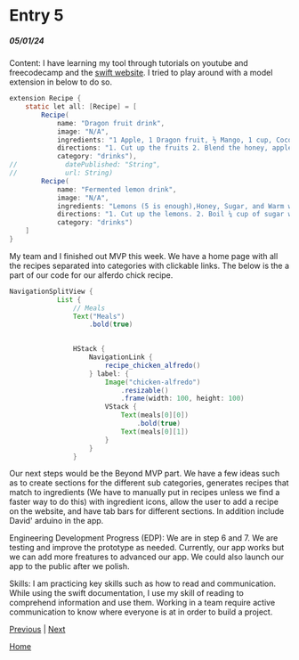 # Entry 5
##### 05/01/24

Content: I have learning my tool through tutorials on youtube and freecodecamp and the [swift website](https://developer.apple.com/documentation/tvml/carousel/). I tried to play around with a model extension in below to do so. 
``` java
extension Recipe {
    static let all: [Recipe] = [
        Recipe(
            name: "Dragon fruit drink",
            image: "N/A",
            ingredients: "1 Apple, 1 Dragon fruit, ½ Mango, 1 cup, Coconut Milk (optional), and Honey",
            directions: "1. Cut up the fruits 2. Blend the honey, apple, dragon fruit, and mango until liquid 3.Pour into a cup and serve!",
            category: "drinks"),
//            datePublished: "String",
//            url: String)
        Recipe(
            name: "Fermented lemon drink",
            image: "N/A",
            ingredients: "Lemons (5 is enough),Honey, Sugar, and Warm water",
            directions: "1. Cut up the lemons. 2. Boil ¼ cup of sugar with ¼ cup of honey and ¼ cup of water. Wait until melted. 3. Put the cut out lemons in a container and add the boiled liquid. 4. You can scoop out the container and add warm water to drink. Otherwise, ferment the drink in the fridge for as long as 1 month!",
            category: "drinks")
    ]
}
```

My team and I finished out MVP this week. We have a home page with all the recipes separated into categories with clickable links. The below is the a part of our code for our alferdo chick recipe.

```java
NavigationSplitView {
            List {
                // Meals
                Text("Meals")
                    .bold(true)
                

                HStack {
                    NavigationLink {
                        recipe_chicken_alfredo()
                    } label: {
                        Image("chicken-alfredo")
                            .resizable()
                            .frame(width: 100, height: 100)
                        VStack {
                            Text(meals[0][0])
                                .bold(true)
                            Text(meals[0][1])
                        }
                    }
                }
```

Our next steps would be the Beyond MVP part. We have a few ideas such as to create sections for the different sub categories, generates recipes that match to ingredients (We have to manually put in recipes unless we find a faster way to do this) with ingredient icons, allow the user to add a recipe on the website, and have tab bars for different sections. In addition include David' arduino in the app. 

Engineering Development Progress (EDP): We are in step 6 and 7. We are testing and improve the prototype as needed. Currently, our app works but we can add more freatures to advanced our app. We could also launch our app to the public after we polish.

Skills: I am practicing key skills such as how to read and communication. While using the swift documentation, I use my skill of reading to comprehend information and use them. Working in a team require active communication to know where everyone is at in order to build a project.

[Previous](entry04.md) | [Next](entry06.md)

[Home](../README.md)
